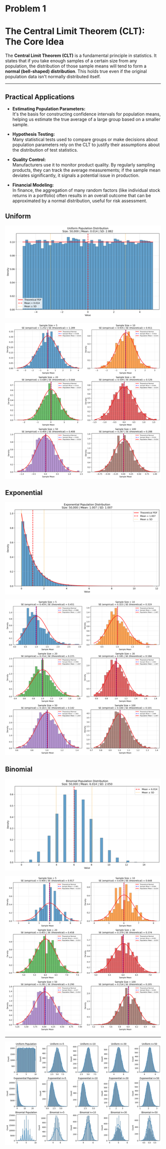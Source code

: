 # Problem 1



# The Central Limit Theorem (CLT): The Core Idea

The **Central Limit Theorem (CLT)** is a fundamental principle in statistics. It states that if you take enough samples of a certain size from any population, the distribution of those sample means will tend to form a **normal (bell-shaped) distribution**. This holds true even if the original population data isn't normally distributed itself.

---


## Practical Applications

- **Estimating Population Parameters:**  
  It's the basis for constructing confidence intervals for population means, helping us estimate the true average of a large group based on a smaller sample.

- **Hypothesis Testing:**  
  Many statistical tests used to compare groups or make decisions about population parameters rely on the CLT to justify their assumptions about the distribution of test statistics.

- **Quality Control:**  
  Manufacturers use it to monitor product quality. By regularly sampling products, they can track the average measurements; if the sample mean deviates significantly, it signals a potential issue in production.

- **Financial Modeling:**  
  In finance, the aggregation of many random factors (like individual stock returns in a portfolio) often results in an overall outcome that can be approximated by a normal distribution, useful for risk assessment.



## Uniform

![alt text](image-1.png)

![alt text](image-2.png)

## Exponential

![alt text](image-3.png)

![alt text](image-4.png)

## Binomial

![alt text](image-5.png)

![alt text](image-6.png)

---

![alt text](image.png)